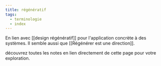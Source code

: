 ```yaml
---
title: régénératif
tags:
  - terminologie
  - index
---
```

En lien avec [[design régénératif]] pour l'application concrète à des systèmes. Il semble aussi que [[Régénérer est une direction]].

découvrez toutes les notes en lien directement de cette page pour votre exploration.